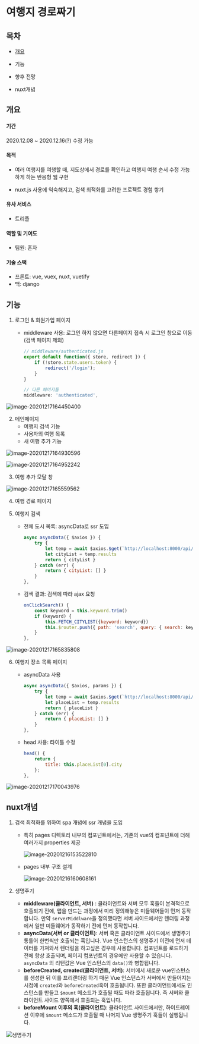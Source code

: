 # 여행지 경로짜기

## 목차

- [개요](#개요)

- 기능

- 향후 전망

- nuxt개념

  

## 개요

#### 기간

2020.12.08 ~ 2020.12.16(?) 수정 가능



#### 목적

- 여러 여행지를 여행할 때, 지도상에서 경로를 확인하고 여행지 여행 순서 수정 가능하게 하는 반응형 웹 구현 

- nuxt.js 사용에 익숙해지고, 검색 최적화를 고려한 프로젝트 경험 쌓기



#### 유사 서비스

- 트리플



#### 역할 및 기여도

- 팀원: 혼자



#### 기술 스택

- 프론트: vue, vuex, nuxt, vuetify
- 백: django



## 기능

1. 로그인 & 회원가입 페이지

   - middleware 사용: 로그인 하지 않으면 다른페이지 접속 시 로그인 창으로 이동(검색 페이지 제외)

     ```javascript
     // middleware/authenticated.js
     export default function({ store, redirect }) {
         if (!store.state.users.token) {
             redirect('/login');
         }
     }
     
     // 다른 페이지들
     middleware: 'authenticated',
     ```

![image-20201217164450400](README.assets/image-20201217164450400.png)



2. 메인페이지
   - 여행지 검색 기능
   - 사용자의 여행 목록
   - 새 여행 추가 기능

![image-20201217164930596](README.assets/image-20201217164930596.png)

![image-20201217164952242](README.assets/image-20201217164952242.png)



3. 여행 추가 모달 창

![image-20201217165559562](README.assets/image-20201217165559562.png)



4. 여행 경로 페이지



5. 여행지 검색

   - 전체 도시 목록: asyncData로 ssr 도입

     ```javascript
     async asyncData({ $axios }) {
         try {
             let temp = await $axios.$get(`http://localhost:8000/api/cities`)
             let cityList = temp.results
             return { cityList }
         } catch (err) {
             return { cityList: [] }
         }
     },
     ```

     

   - 검색 결과: 검색에 따라 ajax 요청

     ```javascript
     onClickSearch() {
         const keyword = this.keyword.trim()
         if (keyword) {
             this.FETCH_CITYLIST({keyword: keyword})
             this.$router.push({ path: 'search', query: { search: keyword }})
         }
     },
     ```

     

![image-20201217165835808](README.assets/image-20201217165835808.png)



6. 여행지 장소 목록 페이지

   - asyncData 사용

     ```javascript
     async asyncData({ $axios, params }) {
         try {
             let temp = await $axios.$get(`http://localhost:8000/api/places?city=${params.cityId}`)
             let placeList = temp.results
             return { placeList }
         } catch (err) {
             return { placeList: [] }
         }
     },
     ```

     

   - head 사용: 타이틀 수정

     ```javascript
     head() {
         return {
             title: this.placeList[0].city
         };
     },
     ```

     

![image-20201217170043976](README.assets/image-20201217170043976.png)



## nuxt개념

1. 검색 최적화를 위하여 spa 개념에 ssr 개념을 도입

   - 특히 pages 디렉토리 내부의 컴포넌트에서는, 기존의 vue의 컴포넌트에 더해 여러가지 properties 제공

     ![image-20201216153522810](README.assets/image-20201216153522810.png)

   - pages 내부 구조 설계

     ![image-20201216160608161](README.assets/image-20201216160608161.png)



2. 생명주기
   - **middleware(클라이언트, 서버)** : 클라이언트와 서버 모두 훅들이 본격적으로 호출되기 전에, 앱을 만드는 과정에서 미리 정의해놓은 미들웨어들이 먼저 동작합니다. 만약 `serverMiddlware`을 정의했다면 서버 사이드에서만 렌더링 과정에서 일반 미들웨어가 동작하기 전에 먼저 동작합니다.
   - **asyncData(서버 or 클라이언트)**: 서버 혹은 클라이언트 사이드에서 생명주기 통틀어 한번씩만 호출되는 훅입니다. Vue 인스턴스의 생명주기 이전에 먼저 데이터를 가져와서 렌더링을 하고싶은 경우에 사용합니다. 컴포넌트를 로드하기 전에 항상 호출되며, 페이지 컴포넌트의 경우에만 사용할 수 있습니다. `asyncData` 의 리턴값은 Vue 인스턴스의 `data()`와 병합됩니다.
   - **beforeCreated, created(클라이언트, 서버)**: 서버에서 새로운 vue인스턴스를 생성한 뒤 이를 프리랜더링 하기 때문 Vue 인스턴스가 서버에서 만들어지는 시점에 `created`와 `beforeCreated`훅이 호출됩니다. 또한 클라이언트에서도 인스턴스를 만들고 `$mount` 메소드가 호출될 때도 따라 호출됩니다. 즉 서버와 클라이언트 사이드 양쪽에서 호출되는 훅입니다.
   - **beforeMount 이후의 훅(클라이언트)**: 클라이언트 사이드에서만, 하이드레이션 이후에 `$mount` 메소드가 호출될 때 나머지 Vue 생명주기 훅들이 실행됩니다.

![생명주기](README.assets/nuxt-lifecycle.png)